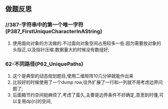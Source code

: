 ## 做题反思

### //387-字符串中的第一个唯一字符(P387_FirstUniqueCharacterInAString)

1. 使用面向对象的方法做的.不过面向对象空间占用较多一些.因为需要放对象的头指正,以及指针压缩.数据量大的时候没有数组好;

### 62-不同路径(P62_UniquePaths)

1. 这个是典型的动态规划题目,使用二维矩阵10几分钟就能作出来
2. 比较好的时候使用了一个dump row,往外扩展了一行和一列就不用考虑边界问题了;
3. 后面箱节约空间挺麻烦了,考虑了蛮久,主要是边界条件不好确定,意思到时懂,可以复用dp[n]的空间,

